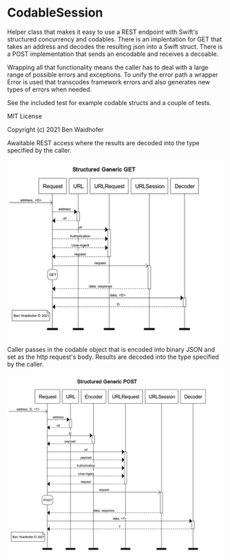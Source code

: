 # CodableSession

Helper class that makes it easy to use a REST endpoint with Swift's structured concurrency and codables. There is an implentation for GET that takes an address and decodes the resulting json into a Swift struct. There is a POST implementation that sends an encodable and receives a decoable.

Wrapping all that functionality means the caller has to deal with a large range of possible errors and exceptions. To unify the error path a wrapper Error is used that transcodes framework errors and also generates new types of errors when needed.

See the included test for example codable structs and a couple of tests.

MIT License

Copyright (c) 2021 Ben Waidhofer

Awaitable REST access where the results are decoded into the type specified by the caller.

![Structured Generic GET](Resources/GetDiagram.png)

Caller passes in the codable object that is encoded into binary JSON and set as the http request's body. Results are decoded into the type specified by the caller.

![Structured Generic POST](Resources/PostDiagram.png)
